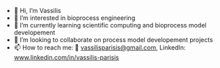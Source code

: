 - 👋 Hi, I’m Vassilis
- 👀 I’m interested in bioprocess engineering
- 🌱 I’m currently learning scientific computing and bioprocess model developement
- 💞️ I’m looking to collaborate on process model developement projects
- 📫 How to reach me: 📧 vassilisparisis@gmail.com, LinkedIn: www.linkedin.com/in/vassilis-parisis

<!---
parisisv/parisisv is a ✨ special ✨ repository because its `README.md` (this file) appears on your GitHub profile.
You can click the Preview link to take a look at your changes.
--->
